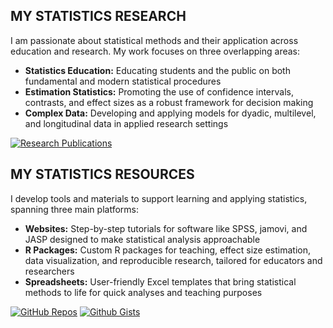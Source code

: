 ## MY STATISTICS RESEARCH

I am passionate about statistical methods and their application across education and research. My work focuses on three overlapping areas:

- **Statistics Education:** Educating students and the public on both fundamental and modern statistical procedures
- **Estimation Statistics:** Promoting the use of confidence intervals, contrasts, and effect sizes as a robust framework for decision making
- **Complex Data:** Developing and applying models for dyadic, multilevel, and longitudinal data in applied research settings

[![Research Publications](https://img.shields.io/badge/-publications-silver?logo=readme&logoColor=white&labelColor=purple&style=for-the-badge)](https://github.com/cwendorf/cwendorf/blob/main/publications.md)

## MY STATISTICS RESOURCES

I develop tools and materials to support learning and applying statistics, spanning three main platforms:

- **Websites:** Step-by-step tutorials for software like SPSS, jamovi, and JASP designed to make statistical analysis approachable
- **R Packages:** Custom R packages for teaching, effect size estimation, data visualization, and reproducible research, tailored for educators and researchers
- **Spreadsheets:** User-friendly Excel templates that bring statistical methods to life for quick analyses and teaching purposes

[![GitHub Repos](https://img.shields.io/badge/-tools-silver?logo=github&logoColor=white&labelColor=blue&style=for-the-badge)](https://github.com/cwendorf/cwendorf/blob/main/tools.md)
[![Github Gists](https://img.shields.io/badge/-gists-silver?logo=github&logoColor=white&labelColor=blue&style=for-the-badge)](https://gist.github.com/cwendorf)
